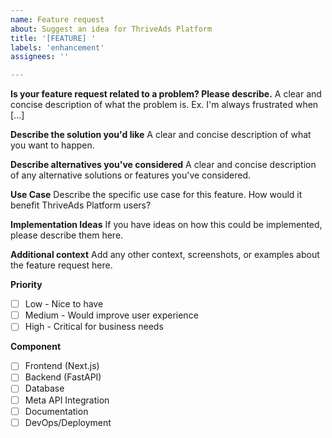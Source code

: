 ```yaml
---
name: Feature request
about: Suggest an idea for ThriveAds Platform
title: '[FEATURE] '
labels: 'enhancement'
assignees: ''

---
```


**Is your feature request related to a problem? Please describe.**
A clear and concise description of what the problem is. Ex. I'm always frustrated when [...]

**Describe the solution you'd like**
A clear and concise description of what you want to happen.

**Describe alternatives you've considered**
A clear and concise description of any alternative solutions or features you've considered.

**Use Case**
Describe the specific use case for this feature. How would it benefit ThriveAds Platform users?

**Implementation Ideas**
If you have ideas on how this could be implemented, please describe them here.

**Additional context**
Add any other context, screenshots, or examples about the feature request here.

**Priority**
- [ ] Low - Nice to have
- [ ] Medium - Would improve user experience
- [ ] High - Critical for business needs

**Component**
- [ ] Frontend (Next.js)
- [ ] Backend (FastAPI)
- [ ] Database
- [ ] Meta API Integration
- [ ] Documentation
- [ ] DevOps/Deployment
